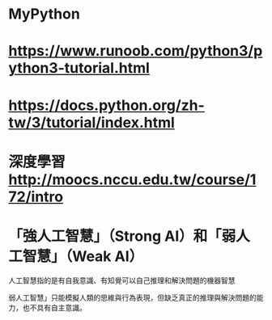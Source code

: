 # MyPython


# https://www.runoob.com/python3/python3-tutorial.html

# https://docs.python.org/zh-tw/3/tutorial/index.html

# 深度學習 http://moocs.nccu.edu.tw/course/172/intro

# 「強人工智慧」（Strong AI）和「弱人工智慧」（Weak AI）

人工智慧指的是有自我意識、有知覺可以自己推理和解決問題的機器智慧

弱人工智慧」只能模擬人類的思維與行為表現，但缺乏真正的推理與解決問題的能力，也不具有自主意識。
